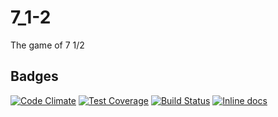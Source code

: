 # 7_1-2
The game of 7 1/2
## Badges
[![Code Climate](https://codeclimate.com/github/Zrp200/7_1-2/badges/gpa.svg)](https://codeclimate.com/github/Zrp200/7_1-2)
[![Test Coverage](https://codeclimate.com/github/Zrp200/7_1-2/badges/coverage.svg)](https://codeclimate.com/github/Zrp200/7_1-2)
[![Build Status](https://travis-ci.org/Zrp200/7_1-2.svg)](https://travis-ci.org/Zrp200/7_1-2)
[![Inline docs](http://inch-ci.org/github/zrp200/7_1-2.svg?branch=master)](http://inch-ci.org/github/zrp200/7_1-2)
